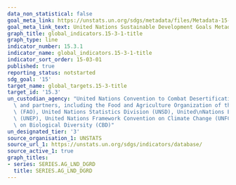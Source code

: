 ```yaml
---
data_non_statistical: false
goal_meta_link: https://unstats.un.org/sdgs/metadata/files/Metadata-15-03-01.pdf
goal_meta_link_text: United Nations Sustainable Development Goals Metadata (pdf 456kB)
graph_title: global_indicators.15-3-1-title
graph_type: line
indicator_number: 15.3.1
indicator_name: global_indicators.15-3-1-title
indicator_sort_order: 15-03-01
published: true
reporting_status: notstarted
sdg_goal: '15'
target_name: global_targets.15-3-title
target_id: '15.3'
un_custodian_agency: "United Nations Convention to Combat Desertification (UNCCD)\
  \ and partners, including the Food and Agriculture Organization of the United Nations\
  \ (FAO), United Nations Statistics Division (UNSD), United\nNations Environment\
  \ (UNEP), United Nations Framework Convention on Climate Change (UNFCCC) and Convention\
  \ on Biological Diversity (CBD)"
un_designated_tier: '3'
source_organisation_1: UNSTATS
source_url_1: https://unstats.un.org/sdgs/indicators/database/
source_active_1: true
graph_titles:
- series: SERIES.AG_LND_DGRD
  title: SERIES.AG_LND_DGRD
---
```

